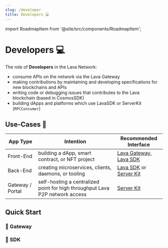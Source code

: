```yaml
---
slug: /developer
title: Developers 💻
---
```


import RoadmapItem from '@site/src/components/RoadmapItem';

# Developers 💻

The role of **Developers** in the Lava Network: 
- consume APIs on the network via the Lava Gateway
- making contributions by maintaining and developing specifications for new blockchains and APIs
- writing code or debugging issues that contributes to the Lava blockchain (based in CosmosSDK)
- building dApps and platforms which use LavaSDK or ServerKit (`RPCConsumer`)


## Use-Cases 🧩

| App Type      |  Intention     | Recommended Interface |
|--------------|-----------|------------|
| Front-End | building a dApp, smart contract, or NFT project | [Lava Gateway](/gateway-access), [Lava SDK](/access-sdk) |
| Back-End  | creating microservices, clients, daemons, or tooling | [Lava SDK](/access-sdk)  or [Server Kit](/access-server-kit)|
Gateway / Portal | self-hosting a centralized point for high throughput Lava P2P network access | [Server Kit](/access-server-kit)

## Quick Start


### 🌋 Gateway

[<RoadmapItem icon="⚡" title="Get Started Right Away!" description="create an account"/>](https://gateway.lavanet.xyz/)

[<RoadmapItem icon="🎥📜" title="Check out our Getting Started Guide" description="watch helpful video / read resources"/>](/gateway-getting-started)

### 🌋 SDK 


[<RoadmapItem icon="🎥📜" title="Check out our Getting Started Guide" description="get a step-by-step walk-thru"/>](/sdk-getting-started)

[<RoadmapItem icon="⚡🔌" title="Learn about our Integrations" description="Learn about our SDK integrations for viem, cosmjs, Ethersjs, etc."/>](/sdk-integrations)